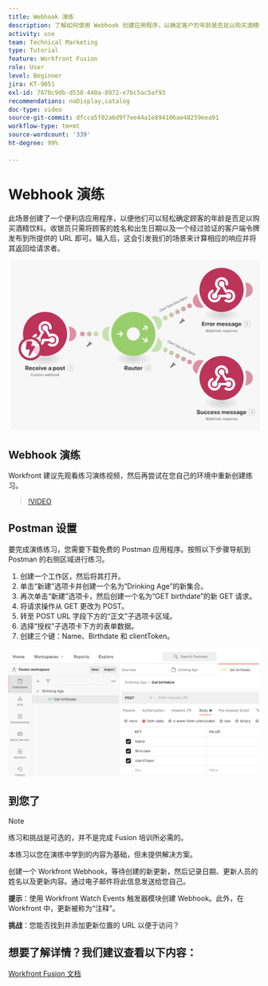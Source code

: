 ```yaml
---
title: Webhook 演练
description: 了解如何使用 Webhook 创建应用程序，以确定客户的年龄是否足以购买酒精饮料，一切尽在  [!DNL Adobe Workfront Fusion]。
activity: use
team: Technical Marketing
type: Tutorial
feature: Workfront Fusion
role: User
level: Beginner
jira: KT-9051
exl-id: 7870c9db-d538-440a-8972-e7bc5ac5af93
recommendations: noDisplay,catalog
doc-type: video
source-git-commit: dfcca5f02a6d9f7ee44a1e894106ae48259eea91
workflow-type: tm+mt
source-wordcount: '339'
ht-degree: 99%

---
```


# Webhook 演练

此场景创建了一个便利店应用程序，以便他们可以轻松确定顾客的年龄是否足以购买酒精饮料。收银员只需将顾客的姓名和出生日期以及一个经过验证的客户端令牌发布到所提供的 URL 即可。输入后，这会引发我们的场景来计算相应的响应并将其返回给请求者。

![使用切换模块的图像](assets/beyond-basic-modules-5.png)

## Webhook 演练

Workfront 建议先观看练习演练视频，然后再尝试在您自己的环境中重新创建练习。

>[!VIDEO](https://video.tv.adobe.com/v/3417943/?quality=12&learn=on&enablevpops&captions=chi_hans)


## Postman 设置

要完成演练练习，您需要下载免费的 Postman 应用程序。按照以下步骤导航到 Postman 的右侧区域进行练习。

1. 创建一个工作区，然后将其打开。
1. 单击“新建”选项卡并创建一个名为“Drinking Age”的新集合。
1. 再次单击“新建”选项卡，然后创建一个名为“GET birthdate”的新 GET 请求。
1. 将请求操作从 GET 更改为 POST。
1. 转至 POST URL 字段下方的“正文”子选项卡区域。
1. 选择“授权”子选项卡下方的表单数据。
1. 创建三个键：Name、Birthdate 和 clientToken。

![使用切换模块的图像](assets/beyond-basic-modules-6.png)

## 到您了

>[!NOTE]
>
>练习和挑战是可选的，并不是完成 Fusion 培训所必需的。

本练习以您在演练中学到的内容为基础，但未提供解决方案。

创建一个 Workfront Webhook，等待创建的新更新，然后记录日期、更新人员的姓名以及更新内容。通过电子邮件将此信息发送给您自己。

**提示**：使用 Workfront Watch Events 触发器模块创建 Webhook。此外，在 Workfront 中，更新被称为“注释”。

**挑战**：您能否找到并添加更新位置的 URL 以便于访问？


## 想要了解详情？我们建议查看以下内容：

[Workfront Fusion 文档](https://experienceleague.adobe.com/zh-hans/docs/workfront-fusion/using/get-started-with-fusion/understand-workfront-fusion/workfront-fusion-overview)
